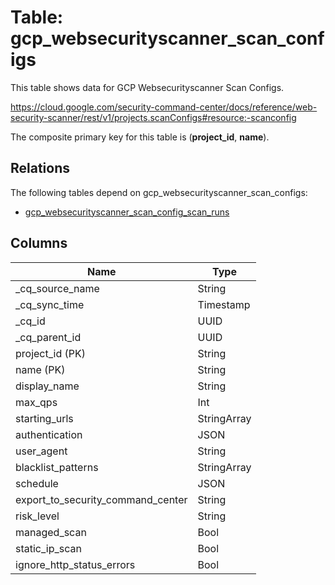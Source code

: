# Table: gcp_websecurityscanner_scan_configs

This table shows data for GCP Websecurityscanner Scan Configs.

https://cloud.google.com/security-command-center/docs/reference/web-security-scanner/rest/v1/projects.scanConfigs#resource:-scanconfig

The composite primary key for this table is (**project_id**, **name**).

## Relations

The following tables depend on gcp_websecurityscanner_scan_configs:
  - [gcp_websecurityscanner_scan_config_scan_runs](gcp_websecurityscanner_scan_config_scan_runs)

## Columns

| Name          | Type          |
| ------------- | ------------- |
|_cq_source_name|String|
|_cq_sync_time|Timestamp|
|_cq_id|UUID|
|_cq_parent_id|UUID|
|project_id (PK)|String|
|name (PK)|String|
|display_name|String|
|max_qps|Int|
|starting_urls|StringArray|
|authentication|JSON|
|user_agent|String|
|blacklist_patterns|StringArray|
|schedule|JSON|
|export_to_security_command_center|String|
|risk_level|String|
|managed_scan|Bool|
|static_ip_scan|Bool|
|ignore_http_status_errors|Bool|